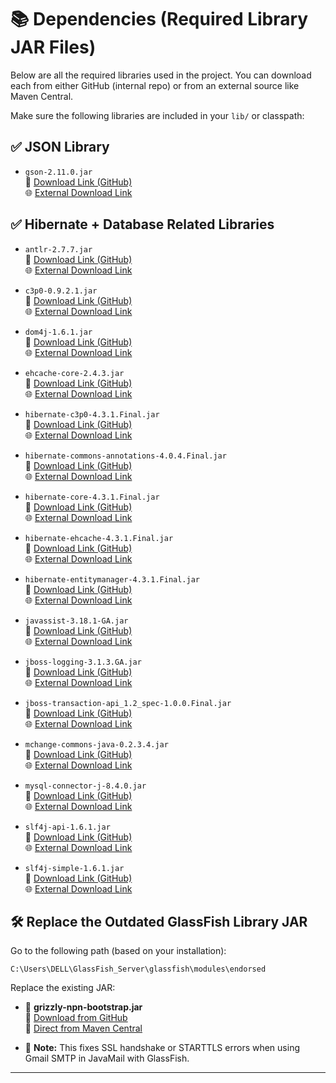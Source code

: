 # 📚 Dependencies (Required Library JAR Files)

Below are all the required libraries used in the project. You can download each from either GitHub (internal repo) or from an external source like Maven Central.

Make sure the following libraries are included in your `lib/` or classpath:

## ✅ JSON Library

- `gson-2.11.0.jar`  
  🔗 [Download Link (GitHub)](https://github.com/NetBeans-Projects/SmartTrade-Java-eCommerce-Web-Application/blob/libraries/JSON/gson-2.11.0.jar)  
  🌐 [External Download Link](https://repo1.maven.org/maven2/com/google/code/gson/gson/2.11.0/gson-2.11.0.jar)

## ✅ Hibernate + Database Related Libraries

- `antlr-2.7.7.jar`  
  🔗 [Download Link (GitHub)](https://github.com/NetBeans-Projects/SmartTrade-Java-eCommerce-Web-Application/blob/libraries/Hibernate/antlr-2.7.7.jar)  
  🌐 [External Download Link](https://repo1.maven.org/maven2/antlr/antlr/2.7.7/antlr-2.7.7.jar)

- `c3p0-0.9.2.1.jar`  
  🔗 [Download Link (GitHub)](https://github.com/NetBeans-Projects/SmartTrade-Java-eCommerce-Web-Application/blob/libraries/Hibernate/c3p0-0.9.2.1.jar)  
  🌐 [External Download Link](https://repo1.maven.org/maven2/com/mchange/c3p0/0.9.2.1/c3p0-0.9.2.1.jar)

- `dom4j-1.6.1.jar`  
  🔗 [Download Link (GitHub)](https://github.com/NetBeans-Projects/SmartTrade-Java-eCommerce-Web-Application/blob/libraries/Hibernate/dom4j-1.6.1.jar)  
  🌐 [External Download Link](https://repo1.maven.org/maven2/dom4j/dom4j/1.6.1/dom4j-1.6.1.jar)

- `ehcache-core-2.4.3.jar`  
  🔗 [Download Link (GitHub)](https://github.com/NetBeans-Projects/SmartTrade-Java-eCommerce-Web-Application/blob/libraries/Hibernate/ehcache-core-2.4.3.jar)  
  🌐 [External Download Link](https://repo1.maven.org/maven2/net/sf/ehcache/ehcache-core/2.4.3/ehcache-core-2.4.3.jar)

- `hibernate-c3p0-4.3.1.Final.jar`  
  🔗 [Download Link (GitHub)](https://github.com/NetBeans-Projects/SmartTrade-Java-eCommerce-Web-Application/blob/libraries/Hibernate/hibernate-c3p0-4.3.1.Final.jar)  
  🌐 [External Download Link](https://repo1.maven.org/maven2/org/hibernate/hibernate-c3p0/4.3.1.Final/hibernate-c3p0-4.3.1.Final.jar)

- `hibernate-commons-annotations-4.0.4.Final.jar`  
  🔗 [Download Link (GitHub)](https://github.com/NetBeans-Projects/SmartTrade-Java-eCommerce-Web-Application/blob/libraries/Hibernate/hibernate-commons-annotations-4.0.4.Final.jar)  
  🌐 [External Download Link](https://repo1.maven.org/maven2/org/hibernate/common/hibernate-commons-annotations/4.0.4.Final/hibernate-commons-annotations-4.0.4.Final.jar)

- `hibernate-core-4.3.1.Final.jar`  
  🔗 [Download Link (GitHub)](https://github.com/NetBeans-Projects/SmartTrade-Java-eCommerce-Web-Application/blob/libraries/Hibernate/hibernate-core-4.3.1.Final.jar)  
  🌐 [External Download Link](https://repo1.maven.org/maven2/org/hibernate/hibernate-core/4.3.1.Final/hibernate-core-4.3.1.Final.jar)

- `hibernate-ehcache-4.3.1.Final.jar`  
  🔗 [Download Link (GitHub)](https://github.com/NetBeans-Projects/SmartTrade-Java-eCommerce-Web-Application/blob/libraries/Hibernate/hibernate-ehcache-4.3.1.Final.jar)  
  🌐 [External Download Link](https://repo1.maven.org/maven2/org/hibernate/hibernate-ehcache/4.3.1.Final/hibernate-ehcache-4.3.1.Final.jar)

- `hibernate-entitymanager-4.3.1.Final.jar`  
  🔗 [Download Link (GitHub)](https://github.com/NetBeans-Projects/SmartTrade-Java-eCommerce-Web-Application/blob/libraries/Hibernate/hibernate-entitymanager-4.3.1.Final.jar)  
  🌐 [External Download Link](https://repo1.maven.org/maven2/org/hibernate/hibernate-entitymanager/4.3.1.Final/hibernate-entitymanager-4.3.1.Final.jar)

- `javassist-3.18.1-GA.jar`  
  🔗 [Download Link (GitHub)](https://github.com/NetBeans-Projects/SmartTrade-Java-eCommerce-Web-Application/blob/libraries/Hibernate/javassist-3.18.1-GA.jar)  
  🌐 [External Download Link](https://repo1.maven.org/maven2/org/javassist/javassist/3.18.1-GA/javassist-3.18.1-GA.jar)

- `jboss-logging-3.1.3.GA.jar`  
  🔗 [Download Link (GitHub)](https://github.com/NetBeans-Projects/SmartTrade-Java-eCommerce-Web-Application/blob/libraries/Hibernate/jboss-logging-3.1.3.GA.jar)  
  🌐 [External Download Link](https://repo1.maven.org/maven2/org/jboss/logging/jboss-logging/3.1.3.GA/jboss-logging-3.1.3.GA.jar)

- `jboss-transaction-api_1.2_spec-1.0.0.Final.jar`  
  🔗 [Download Link (GitHub)](https://github.com/NetBeans-Projects/SmartTrade-Java-eCommerce-Web-Application/blob/libraries/Hibernate/jboss-transaction-api_1.2_spec-1.0.0.Final.jar)  
  🌐 [External Download Link](https://repo1.maven.org/maven2/org/jboss/spec/javax/transaction/jboss-transaction-api_1.2_spec/1.0.0.Final/jboss-transaction-api_1.2_spec-1.0.0.Final.jar)

- `mchange-commons-java-0.2.3.4.jar`  
  🔗 [Download Link (GitHub)](https://github.com/NetBeans-Projects/SmartTrade-Java-eCommerce-Web-Application/blob/libraries/Hibernate/mchange-commons-java-0.2.3.4.jar)  
  🌐 [External Download Link](https://repo1.maven.org/maven2/com/mchange/mchange-commons-java/0.2.3.4/mchange-commons-java-0.2.3.4.jar)

- `mysql-connector-j-8.4.0.jar`  
  🔗 [Download Link (GitHub)](https://github.com/NetBeans-Projects/SmartTrade-Java-eCommerce-Web-Application/blob/libraries/Hibernate/mysql-connector-j-8.4.0.jar)  
  🌐 [External Download Link](https://repo1.maven.org/maven2/com/mysql/mysql-connector-j/8.4.0/mysql-connector-j-8.4.0.jar)

- `slf4j-api-1.6.1.jar`  
  🔗 [Download Link (GitHub)](https://github.com/NetBeans-Projects/SmartTrade-Java-eCommerce-Web-Application/blob/libraries/Hibernate/slf4j-api-1.6.1.jar)  
  🌐 [External Download Link](https://repo1.maven.org/maven2/org/slf4j/slf4j-api/1.6.1/slf4j-api-1.6.1.jar)

- `slf4j-simple-1.6.1.jar`  
  🔗 [Download Link (GitHub)](https://github.com/NetBeans-Projects/SmartTrade-Java-eCommerce-Web-Application/blob/libraries/Hibernate/slf4j-simple-1.6.1.jar)  
  🌐 [External Download Link](https://repo1.maven.org/maven2/org/slf4j/slf4j-simple/1.6.1/slf4j-simple-1.6.1.jar)

## 🛠️ Replace the Outdated GlassFish Library JAR

Go to the following path (based on your installation):

`C:\Users\DELL\GlassFish_Server\glassfish\modules\endorsed`

Replace the existing JAR:

- 📄 **grizzly-npn-bootstrap.jar**  
  🔗 [Download from GitHub](https://github.com/NetBeans-Projects/SmartTrade-Java-eCommerce-Web-Application/blob/libraries/GlassFish%20Server/Mail%20Sending%20Error%20Fix/grizzly-npn-bootstrap.jar)  
  🔗 [Direct from Maven Central](https://repo1.maven.org/maven2/org/glassfish/grizzly/grizzly-npn-bootstrap/1.8.1/grizzly-npn-bootstrap-1.8.1.jar)


* 📌 **Note:** This fixes SSL handshake or STARTTLS errors when using Gmail SMTP in JavaMail with GlassFish.

---
